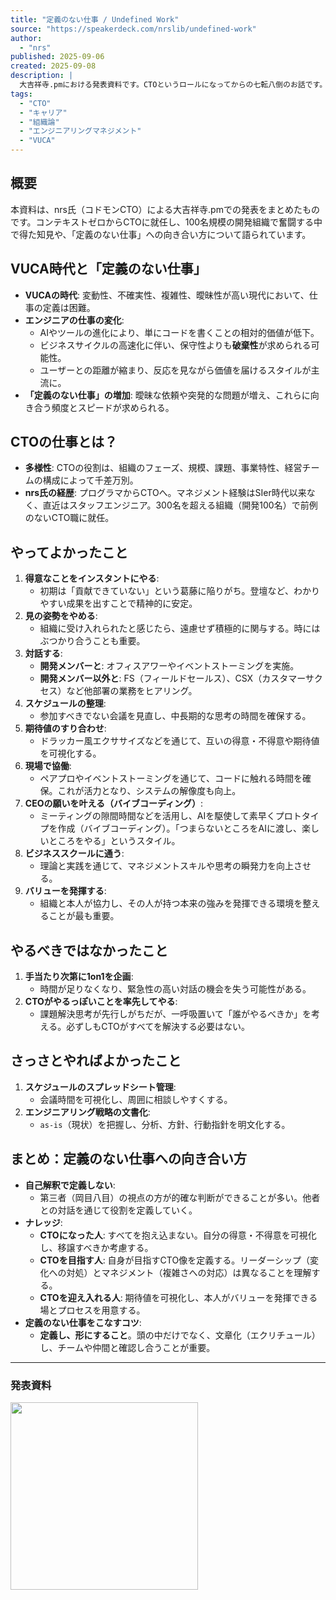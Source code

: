 ```yaml
---
title: "定義のない仕事 / Undefined Work"
source: "https://speakerdeck.com/nrslib/undefined-work"
author:
  - "nrs"
published: 2025-09-06
created: 2025-09-08
description: |
  大吉祥寺.pmにおける発表資料です。CTOというロールになってからの七転八倒のお話です。
tags:
  - "CTO"
  - "キャリア"
  - "組織論"
  - "エンジニアリングマネジメント"
  - "VUCA"
---
```


## 概要

本資料は、nrs氏（コドモンCTO）による大吉祥寺.pmでの発表をまとめたものです。コンテキストゼロからCTOに就任し、100名規模の開発組織で奮闘する中で得た知見や、「定義のない仕事」への向き合い方について語られています。

## VUCA時代と「定義のない仕事」

- **VUCAの時代**: 変動性、不確実性、複雑性、曖昧性が高い現代において、仕事の定義は困難。
- **エンジニアの仕事の変化**:
  - AIやツールの進化により、単にコードを書くことの相対的価値が低下。
  - ビジネスサイクルの高速化に伴い、保守性よりも**破棄性**が求められる可能性。
  - ユーザーとの距離が縮まり、反応を見ながら価値を届けるスタイルが主流に。
- **「定義のない仕事」の増加**: 曖昧な依頼や突発的な問題が増え、これらに向き合う頻度とスピードが求められる。

## CTOの仕事とは？

- **多様性**: CTOの役割は、組織のフェーズ、規模、課題、事業特性、経営チームの構成によって千差万別。
- **nrs氏の経歴**: プログラマからCTOへ。マネジメント経験はSIer時代以来なく、直近はスタッフエンジニア。300名を超える組織（開発100名）で前例のないCTO職に就任。

## やってよかったこと

1. **得意なことをインスタントにやる**:
    - 初期は「貢献できていない」という葛藤に陥りがち。登壇など、わかりやすい成果を出すことで精神的に安定。
2. **見の姿勢をやめる**:
    - 組織に受け入れられたと感じたら、遠慮せず積極的に関与する。時にはぶつかり合うことも重要。
3. **対話する**:
    - **開発メンバーと**: オフィスアワーやイベントストーミングを実施。
    - **開発メンバー以外と**: FS（フィールドセールス）、CSX（カスタマーサクセス）など他部署の業務をヒアリング。
4. **スケジュールの整理**:
    - 参加すべきでない会議を見直し、中長期的な思考の時間を確保する。
5. **期待値のすり合わせ**:
    - ドラッカー風エクササイズなどを通じて、互いの得意・不得意や期待値を可視化する。
6. **現場で協働**:
    - ペアプロやイベントストーミングを通じて、コードに触れる時間を確保。これが活力となり、システムの解像度も向上。
7. **CEOの願いを叶える（バイブコーディング）**:
    - ミーティングの隙間時間などを活用し、AIを駆使して素早くプロトタイプを作成（バイブコーディング）。「つまらないところをAIに渡し、楽しいところをやる」というスタイル。
8. **ビジネススクールに通う**:
    - 理論と実践を通じて、マネジメントスキルや思考の瞬発力を向上させる。
9. **バリューを発揮する**:
    - 組織と本人が協力し、その人が持つ本来の強みを発揮できる環境を整えることが最も重要。

## やるべきではなかったこと

1. **手当たり次第に1on1を企画**:
    - 時間が足りなくなり、緊急性の高い対話の機会を失う可能性がある。
2. **CTOがやるっぽいことを率先してやる**:
    - 課題解決思考が先行しがちだが、一呼吸置いて「誰がやるべきか」を考える。必ずしもCTOがすべてを解決する必要はない。

## さっさとやればよかったこと

1. **スケジュールのスプレッドシート管理**:
    - 会議時間を可視化し、周囲に相談しやすくする。
2. **エンジニアリング戦略の文書化**:
    - `as-is`（現状）を把握し、分析、方針、行動指針を明文化する。

## まとめ：定義のない仕事への向き合い方

- **自己解釈で定義しない**:
  - 第三者（岡目八目）の視点の方が的確な判断ができることが多い。他者との対話を通じて役割を定義していく。
- **ナレッジ**:
  - **CTOになった人**: すべてを抱え込まない。自分の得意・不得意を可視化し、移譲すべきか考慮する。
  - **CTOを目指す人**: 自身が目指すCTO像を定義する。リーダーシップ（変化への対処）とマネジメント（複雑さへの対応）は異なることを理解する。
  - **CTOを迎え入れる人**: 期待値を可視化し、本人がバリューを発揮できる場とプロセスを用意する。
- **定義のない仕事をこなすコツ**:
  - **定義し、形にすること**。頭の中だけでなく、文章化（エクリチュール）し、チームや仲間と確認し合うことが重要。

---

### 発表資料

[<img src="https://files.speakerdeck.com/presentations/b0d66afd0b8e40b3b1545100934c20be/slide_0.jpg" width="300" />](https://speakerdeck.com/nrslib/undefined-work)
